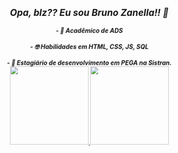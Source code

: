 <i>
<h2 align = center> Opa, blz?? Eu sou Bruno Zanella!! 🖖

<h4 align = center> - 🌱 Acadêmico de ADS
<h4 align = center> - 🤓 Habilidades em HTML, CSS, JS, SQL
<h4 align = center> - 📕 Estagiário de desenvolvimento em PEGA na Sistran.
</i>
  
</hr>

<div align="center">
  <a href="https://github.com/bzanella">
  <img height="180em" src="https://github-readme-stats.vercel.app/api?username=bzanella&show_icons=true&theme=dracula&include_all_commits=true&count_private=true"/>
  <img height="180em" src="https://github-readme-stats.vercel.app/api/top-langs/?username=bzanella&layout=compact&langs_count=7&theme=dracula"/>
</div>


